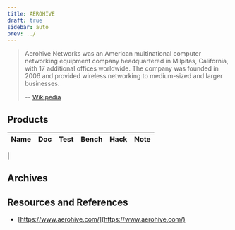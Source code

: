 ```yaml
---
title: AEROHIVE
draft: true
sidebar: auto
prev: ../
---
```


> Aerohive Networks was an American multinational computer networking
> equipment company headquartered in Milpitas, California, with 17
> additional offices worldwide. The company was founded in 2006 and
> provided wireless networking to medium-sized and larger businesses.
>
> -- [Wikipedia](https://en.wikipedia.org/wiki/Aerohive_Networks)

## Products

| Name                      | Doc | Test | Bench | Hack | Note |
|---------------------------|-----|------|-------|------|------|
| 

## Archives

## Resources and References

 * [https://www.aerohive.com/](https://www.aerohive.com/)
